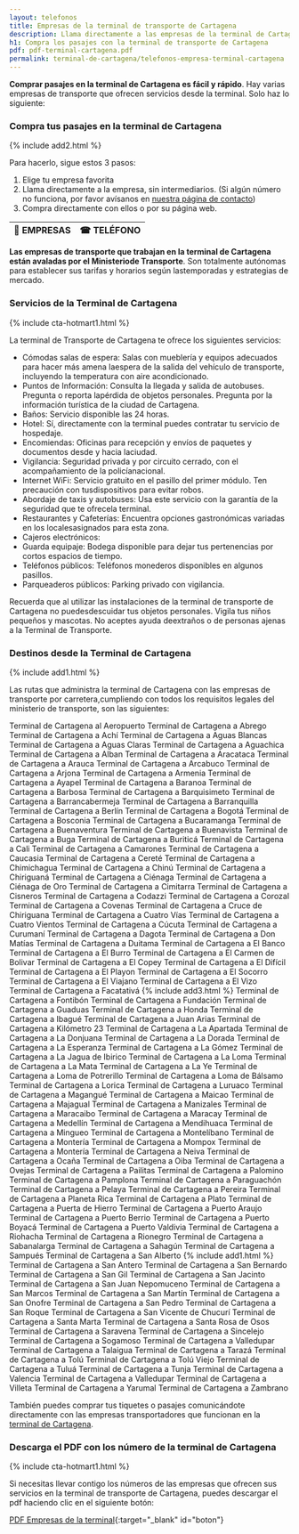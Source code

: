 ```yaml
---
layout: telefonos
title: Empresas de la terminal de transporte de Cartagena
description: Llama directamente a las empresas de la terminal de Cartagena para COMPRAR TUS PASAJES SIN INTERMEDIARIOS. Entra y utiliza el número que más te convenga.
h1: Compra los pasajes con la terminal de transporte de Cartagena
pdf: pdf-terminal-cartagena.pdf
permalink: terminal-de-cartagena/telefonos-empresa-terminal-cartagena
---
```

**Comprar pasajes en la terminal de Cartagena es fácil y rápido**. Hay varias empresas de transporte que ofrecen servicios desde la terminal. Solo haz lo siguiente:

### Compra tus pasajes en la terminal de Cartagena

{% include add2.html %}

Para hacerlo, sigue estos 3 pasos:

1. Elige tu empresa favorita
2. Llama directamente a la empresa, sin intermediarios. (Si algún número no funciona, por favor avísanos en [nuestra página de contacto]({{'contacto'|relative_url}}))
3. Compra directamente con ellos o por su página web.

|🚌 EMPRESAS | ☎ TELÉFONO |
| :--- | :--- |


**Las empresas de transporte que trabajan en la terminal de Cartagena están avaladas por el Ministeriode Transporte**. Son totalmente autónomas para establecer sus tarifas y horarios según lastemporadas y estrategias de mercado.

### Servicios de la Terminal de Cartagena

{% include cta-hotmart1.html %}

La terminal de Transporte de Cartagena te ofrece los siguientes servicios:

* Cómodas salas de espera: Salas con mueblería y equipos adecuados para hacer más amena laespera de la salida del vehículo de transporte, incluyendo la temperatura con aire acondicionado.
* Puntos de Información: Consulta la llegada y salida de autobuses. Pregunta o reporta lapérdida de objetos personales. Pregunta por la información turística de la ciudad de Cartagena.
* Baños: Servicio disponible las 24 horas.
* Hotel: Sí, directamente con la terminal puedes contratar tu servicio de hospedaje.
* Encomiendas: Oficinas para recepción y envíos de paquetes y documentos desde y hacia laciudad.
* Vigilancia: Seguridad privada y por circuito cerrado, con el acompañamiento de la policíanacional.
* Internet WiFi: Servicio gratuito en el pasillo del primer módulo. Ten precaución con tusdispositivos para evitar robos.
* Abordaje de taxis y autobuses: Usa este servicio con la garantía de la seguridad que te ofrecela terminal.
* Restaurantes y Cafeterías: Encuentra opciones gastronómicas variadas en los localesasignados para esta zona.
* Cajeros electrónicos:
* Guarda equipaje: Bodega disponible para dejar tus pertenencias por cortos espacios de tiempo.
* Teléfonos públicos: Teléfonos monederos disponibles en algunos pasillos.
* Parqueaderos públicos: Parking privado con vigilancia.

Recuerda que al utilizar las instalaciones de la terminal de transporte de Cartagena no puedesdescuidar tus objetos personales. Vigila tus niños pequeños y mascotas. No aceptes ayuda deextraños o de personas ajenas a la Terminal de Transporte.

### Destinos desde la Terminal de Cartagena

{% include add1.html %}

Las rutas que administra la terminal de Cartagena con las empresas de transporte por carretera,cumpliendo con todos los requisitos legales del ministerio de transporte, son las siguientes:

Terminal de Cartagena al Aeropuerto
Terminal de Cartagena a Abrego
Terminal de Cartagena a Achí
Terminal de Cartagena a Aguas Blancas
Terminal de Cartagena a Aguas Claras
Terminal de Cartagena a Aguachica
Terminal de Cartagena a Alban
Terminal de Cartagena a Aracataca
Terminal de Cartagena a Arauca
Terminal de Cartagena a Arcabuco
Terminal de Cartagena a Arjona
Terminal de Cartagena a Armenia
Terminal de Cartagena a Ayapel
Terminal de Cartagena a Baranoa
Terminal de Cartagena a Barbosa
Terminal de Cartagena a Barquisimeto
Terminal de Cartagena a Barrancabermeja
Terminal de Cartagena a Barranquilla
Terminal de Cartagena a Berlín
Terminal de Cartagena a Bogotá
Terminal de Cartagena a Bosconia
Terminal de Cartagena a Bucaramanga
Terminal de Cartagena a Buenaventura
Terminal de Cartagena a Buenavista
Terminal de Cartagena a Buga
Terminal de Cartagena a Buriticá
Terminal de Cartagena a Cali
Terminal de Cartagena a Camarones
Terminal de Cartagena a Caucasia
Terminal de Cartagena a Cereté
Terminal de Cartagena a Chimichagua
Terminal de Cartagena a Chinú
Terminal de Cartagena a Chiriguaná
Terminal de Cartagena a Ciénaga
Terminal de Cartagena a Ciénaga de Oro
Terminal de Cartagena a Cimitarra
Terminal de Cartagena a Cisneros
Terminal de Cartagena a Codazzi
Terminal de Cartagena a Corozal
Terminal de Cartagena a Covenas
Terminal de Cartagena a Cruce de Chiriguana
Terminal de Cartagena a Cuatro Vías
Terminal de Cartagena a Cuatro Vientos
Terminal de Cartagena a Cúcuta
Terminal de Cartagena a Curumaní
Terminal de Cartagena a Dagota
Terminal de Cartagena a Don Matías
Terminal de Cartagena a Duitama
Terminal de Cartagena a El Banco
Terminal de Cartagena a El Burro
Terminal de Cartagena a El Carmen de Bolivar
Terminal de Cartagena a El Copey
Terminal de Cartagena a El Difícil
Terminal de Cartagena a El Playon
Terminal de Cartagena a El Socorro
Terminal de Cartagena a El Viajano
Terminal de Cartagena a El Vizo
Terminal de Cartagena a Facatativá
{% include add3.html %}
Terminal de Cartagena a Fontibón
Terminal de Cartagena a Fundación
Terminal de Cartagena a Guaduas
Terminal de Cartagena a Honda
Terminal de Cartagena a Ibagué
Terminal de Cartagena a Juan Arias
Terminal de Cartagena a Kilómetro 23
Terminal de Cartagena a La Apartada
Terminal de Cartagena a La Donjuana
Terminal de Cartagena a La Dorada
Terminal de Cartagena a La Esperanza
Terminal de Cartagena a La Gómez
Terminal de Cartagena a La Jagua de Ibirico
Terminal de Cartagena a La Loma
Terminal de Cartagena a La Mata
Terminal de Cartagena a La Ye
Terminal de Cartagena a Loma de Potrerillo
Terminal de Cartagena a Loma de Bálsamo
Terminal de Cartagena a Lorica
Terminal de Cartagena a Luruaco
Terminal de Cartagena a Magangué
Terminal de Cartagena a Maicao
Terminal de Cartagena a Majagual
Terminal de Cartagena a Manizales
Terminal de Cartagena a Maracaibo
Terminal de Cartagena a Maracay
Terminal de Cartagena a Medellín
Terminal de Cartagena a Mendihuaca
Terminal de Cartagena a Mingueo
Terminal de Cartagena a Montelíbano
Terminal de Cartagena a Montería
Terminal de Cartagena a Mompox
Terminal de Cartagena a Montería
Terminal de Cartagena a Neiva
Terminal de Cartagena a Ocaña
Terminal de Cartagena a Oiba
Terminal de Cartagena a Ovejas
Terminal de Cartagena a Pailitas
Terminal de Cartagena a Palomino
Terminal de Cartagena a Pamplona
Terminal de Cartagena a Paraguachón
Terminal de Cartagena a Pelaya
Terminal de Cartagena a Pereira
Terminal de Cartagena a Planeta Rica
Terminal de Cartagena a Plato
Terminal de Cartagena a Puerta de Hierro
Terminal de Cartagena a Puerto Araujo
Terminal de Cartagena a Puerto Berrio
Terminal de Cartagena a Puerto Boyacá
Terminal de Cartagena a Puerto Valdivia
Terminal de Cartagena a Riohacha
Terminal de Cartagena a Rionegro
Terminal de Cartagena a Sabanalarga
Terminal de Cartagena a Sahagún
Terminal de Cartagena a Sampués
Terminal de Cartagena a San Alberto
{% include add1.html %}
Terminal de Cartagena a San Antero
Terminal de Cartagena a San Bernardo
Terminal de Cartagena a San Gil
Terminal de Cartagena a San Jacinto
Terminal de Cartagena a San Juan Nepomuceno
Terminal de Cartagena a San Marcos
Terminal de Cartagena a San Martín
Terminal de Cartagena a San Onofre
Terminal de Cartagena a San Pedro
Terminal de Cartagena a San Roque
Terminal de Cartagena a San Vicente de Chucurí
Terminal de Cartagena a Santa Marta
Terminal de Cartagena a Santa Rosa de Osos
Terminal de Cartagena a Saravena
Terminal de Cartagena a Sincelejo
Terminal de Cartagena a Sogamoso
Terminal de Cartagena a Valledupar
Terminal de Cartagena a Talaigua
Terminal de Cartagena a Tarazá
Terminal de Cartagena a Tolú
Terminal de Cartagena a Tolú Viejo
Terminal de Cartagena a Tuluá
Terminal de Cartagena a Tunja
Terminal de Cartagena a Valencia
Terminal de Cartagena a Valledupar
Terminal de Cartagena a Villeta
Terminal de Cartagena a Yarumal
Terminal de Cartagena a Zambrano

También puedes comprar tus tiquetes o pasajes comunicándote directamente con las empresas transportadores que funcionan en la [terminal de Cartagena]({{'terminal-de-cartagena'|relative_url}} "Terminal de Cartagena").

### Descarga el PDF con los número de la terminal de Cartagena

{% include cta-hotmart1.html %}

Si necesitas llevar contigo los números de las empresas que ofrecen sus servicios en la terminal de transporte de Cartagena, puedes descargar el pdf haciendo clic en el siguiente botón:

[PDF Empresas de la terminal]({{'assets/pdf-terminal-cartagena.pdf'|relative_url}}){:target="_blank" id="boton"}
